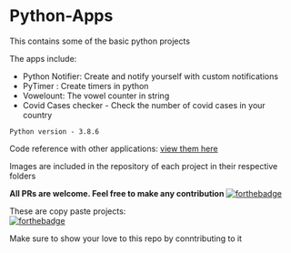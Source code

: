 # Python-Apps
This contains some of the basic python projects 

The apps include:

- Python Notifier: Create and notify yourself with custom notifications
- PyTimer : Create timers in python
- Vowelount: The vowel counter in string
- Covid Cases checker - Check the number of covid cases in your country

``
Python version - 3.8.6
``

Code reference with other applications:
[view them here](https://www.instagram.com/python.hub/)

Images are included in the repository of each project in their respective folders

**All PRs are welcome. Feel free to make any contribution**
[![forthebadge](https://forthebadge.com/images/badges/made-with-python.svg)](https://forthebadge.com)

These are copy paste projects: <br>
[![forthebadge](https://forthebadge.com/images/badges/ctrl-c-ctrl-v.svg)](https://forthebadge.com)

Make sure to show your love to this repo by conntributing to it
